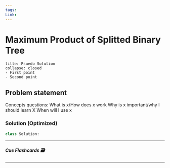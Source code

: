 ```yaml
---
tags: 
Link:
---
```


# Maximum Product of Splitted Binary Tree
```ad-tldr
title: Psuedo Solution
collapse: closed
- First point
- Second point
```
## Problem statement

Concepts questions:
What is x/How does x work
Why  is x important/why I should learn X
When will I use x
### Solution (Optimized)
```python
class Solution:

```

---
##### Cue Flashcards 🗃

---

